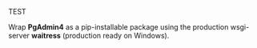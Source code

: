 TEST

Wrap **PgAdmin4** as a pip-installable package using the production
wsgi-server **waitress** (production ready on Windows).



